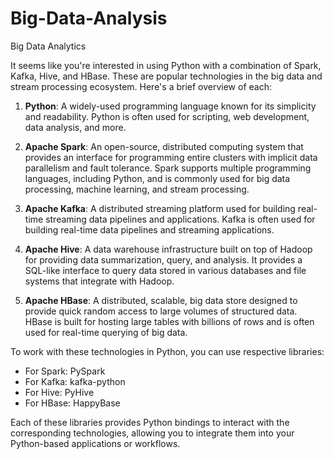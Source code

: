 # Big-Data-Analysis

Big Data Analytics

It seems like you're interested in using Python with a combination of Spark, Kafka, Hive, and HBase. These are popular technologies in the big data and stream processing ecosystem. Here's a brief overview of each:

1. **Python**: A widely-used programming language known for its simplicity and readability. Python is often used for scripting, web development, data analysis, and more.

2. **Apache Spark**: An open-source, distributed computing system that provides an interface for programming entire clusters with implicit data parallelism and fault tolerance. Spark supports multiple programming languages, including Python, and is commonly used for big data processing, machine learning, and stream processing.

3. **Apache Kafka**: A distributed streaming platform used for building real-time streaming data pipelines and applications. Kafka is often used for building real-time data pipelines and streaming applications.

4. **Apache Hive**: A data warehouse infrastructure built on top of Hadoop for providing data summarization, query, and analysis. It provides a SQL-like interface to query data stored in various databases and file systems that integrate with Hadoop.

5. **Apache HBase**: A distributed, scalable, big data store designed to provide quick random access to large volumes of structured data. HBase is built for hosting large tables with billions of rows and is often used for real-time querying of big data.

To work with these technologies in Python, you can use respective libraries:

- For Spark: PySpark
- For Kafka: kafka-python
- For Hive: PyHive
- For HBase: HappyBase

Each of these libraries provides Python bindings to interact with the corresponding technologies, allowing you to integrate them into your Python-based applications or workflows.
